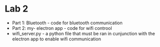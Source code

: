 # Lab 2
 - Part 1: Bluetooth - code for bluetooth communication 
 - Part 2: my- electron app - code for wifi controol 
 - wifi_server.py -  a python file that must be ran in cunjunction with the electron app to enable wifi communication 
